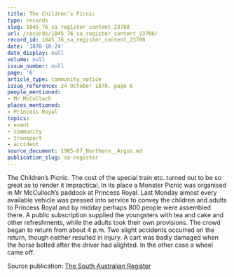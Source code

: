 ```yaml
---
title: The Children’s Picnic
type: records
slug: 1845_76_sa_register_content_23708
url: /records/1845_76_sa_register_content_23708/
record_id: 1845_76_sa_register_content_23708
date: '1870-10-24'
date_display: null
volume: null
issue_number: null
page: '6'
article_type: community_notice
issue_reference: 24 October 1870, page 6
people_mentioned:
- Mr McCulloch
places_mentioned:
- Princess Royal
topics:
- event
- community
- transport
- accident
source_document: 1985-87_Northern__Argus.md
publication_slug: sa-register
---
```


The Children’s Picnic.  The cost of the special train etc. turned out to be so great as to render it impractical.  In its place a Monster Picnic was organised in Mr McCulloch’s paddock at Princess Royal.  Last Monday almost every available vehicle was pressed into service to convey the children and adults to Princess Royal and by midday perhaps 800 people were assembled there.  A public subscription supplied the youngsters with tea and cake and other refreshments, while the adults took their own provisions.  The crowd began to return from about 4 p.m.  Two slight accidents occurred on the return, though neither resulted in injury.  A cart was badly damaged when the horse bolted after the driver had alighted.  In the other case a wheel came off.

Source publication: [The South Australian Register](/publications/sa-register/)
